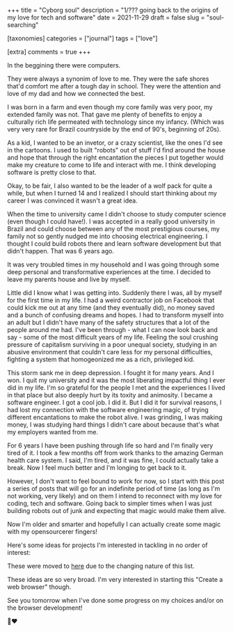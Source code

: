 +++
title = "Cyborg soul"
description = "1/??? going back to the origins of my love for tech and software"
date = 2021-11-29
draft = false
slug = "soul-searching"

[taxonomies]
categories = ["journal"]
tags = ["love"]

[extra]
comments = true
+++

In the beggining there were computers.

They were always a synonim of love to me. They were the safe shores that'd comfort me after a tough day in school. They were the attention and love of my dad and how we connected the best.

I was born in a farm and even though my core family was very poor, my extended family was not. That gave me plenty of benefits to enjoy a culturally rich life permeated with technology since my infancy. (Which was very very rare for Brazil countryside by the end of 90's, beginning of 20s).

As a kid, I wanted to be an invetor, or a crazy scientist, like the ones I'd see in the cartoons. I used to built "robots" out of stuff I'd find around the house and hope that through the right encantation the pieces I put together would make my creature to come to life and interact with me. I think developing software is pretty close to that.

Okay, to be fair, I also wanted to be the leader of a wolf pack for quite a while, but when I turned 14 and I realized I should start thinking about my career I was convinced it wasn't a great idea.

When the time to university came I didn't choose to study computer science (even though I could have!). I was accepted in a really good university in Brazil and could choose between any of the most prestigious courses, my family not so gently nudged me into choosing electrical engineering. I thought I could build robots there and learn software development but that didn't happen. That was 6 years ago.

It was very troubled times in my household and I was going through some deep personal and transformative experiences at the time. I decided to leave my parents house and live by myself.

Little did I know what I was getting into. Suddenly there I was, all by myself for the first time in my life. I had a weird contractor job on Facebook that could kick me out at any time (and they eventually did), no money saved and a bunch of confusing dreams and hopes. I had to transform myself into an adult but I didn't have many of the safety structures that a lot of the people around me had. I've been through - what I can now look back and say - some of the most difficult years of my life. Feeling the soul crushing pressure of capitalism surviving in a poor unequal society, studying in an abusive environment that couldn't care less for my personal difficulties, fighting a system that homogeonized me as a rich, privileged kid.

This storm sank me in deep depression. I fought it for many years. And I won. I quit my university and it was the most liberating impactful thing I ever did in my life. I'm so grateful for the people I met and the experiences I lived in that place but also deeply hurt by its toxity and animosity. I became a software engineer. I got a cool job. I did it. But I did it for survival reasons, I had lost my connection with the software engineering magic, of trying different encantations to make the robot alive. I was grinding, I was making money, I was studying hard things I didn't care about because that's what my employers wanted from me.

For 6 years I have been pushing through life so hard and I'm finally very tired of it. I took a few months off from work thanks to the amazing German health care system. I said, I'm tired, and it was fine, I could actually take a break. Now I feel much better and I'm longing to get back to it.

However, I don't want to feel bound to work for now, so I start with this post a series of posts that will go for an indefinite period of time (as long as I'm not working, very likely) and on them I intend to reconnect with my love for coding, tech and software. Going back to simpler times when I was just building robots out of junk and expecting that magic would make them alive.

Now I'm older and smarter and hopefully I can actually create some magic with my opensourcerer fingers!

Here's some ideas for projects I'm interested in tackling in no order of interest:

These were moved to [here](https://github.com/cyborgdream/cyborgdream.github.io/tree/master#readme) due to the changing nature of this list.

These ideas are so very broad. I'm very interested in starting this "Create a web browser" though.

See you tomorrow when I've done some progress on my choices and/or on the browser development!

🤖❤️